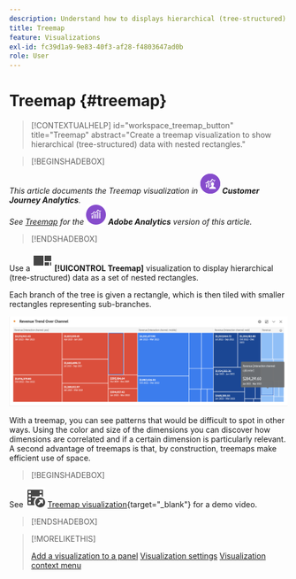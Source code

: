 ```yaml
---
description: Understand how to displays hierarchical (tree-structured) data as a set of nested rectangles.
title: Treemap
feature: Visualizations
exl-id: fc39d1a9-9e83-40f3-af28-f4803647ad0b
role: User
---
```

# Treemap {#treemap}

<!-- markdownlint-disable MD034 -->

>[!CONTEXTUALHELP]
>id="workspace_treemap_button"
>title="Treemap"
>abstract="Create a treemap visualization to show hierarchical (tree-structured) data with nested rectangles."

<!-- markdownlint-enable MD034 -->


>[!BEGINSHADEBOX]

_This article documents the Treemap visualization in_ ![CustomerJourneyAnalytics](/help/assets/icons/CustomerJourneyAnalytics.svg) _**Customer Journey Analytics**._<br/>_See [Treemap](https://experienceleague.adobe.com/en/docs/analytics/analyze/analysis-workspace/visualizations/treemap) for the_ ![AdobeAnalytics](/help/assets/icons/AdobeAnalytics.svg) _**Adobe Analytics** version of this article._

>[!ENDSHADEBOX]


Use a ![GraphTree](/help/assets/icons/GraphTree.svg) **[!UICONTROL Treemap]** visualization to display hierarchical (tree-structured) data as a set of nested rectangles.

Each branch of the tree is given a rectangle, which is then tiled with smaller rectangles representing sub-branches.

![Treemap example showing tiles of smaller rectrangles representing sub-branches.](assets/treemap.png)

With a treemap, you can see patterns that would be difficult to spot in other ways. Using the color and size of the dimensions you can discover how dimensions are correlated and if a certain dimension is particularly relevant. A second advantage of treemaps is that, by construction, treemaps make efficient use of space.


>[!BEGINSHADEBOX]

See ![VideoCheckedOut](/help/assets/icons/VideoCheckedOut.svg) [Treemap visualization](https://video.tv.adobe.com/v/334458/?quality=12&learn=on){target="_blank"} for a demo video.

>[!ENDSHADEBOX]


>[!MORELIKETHIS]
>
>[Add a visualization to a panel](/help/analysis-workspace/visualizations/freeform-analysis-visualizations.md#add-visualizations-to-a-panel)
>[Visualization settings](/help/analysis-workspace/visualizations/freeform-analysis-visualizations.md#settings)
>[Visualization context menu](/help/analysis-workspace/visualizations/freeform-analysis-visualizations.md#context-menu)
>


